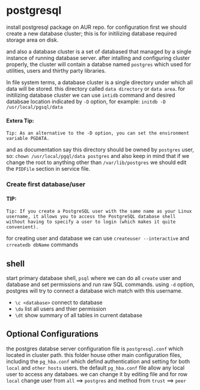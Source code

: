 # postgresql

install postgresql package on AUR repo.
for configuration first we should create a new database cluster; this is for initilizing database required storage area on disk.

and also a database cluster is a set of databased that managed by a single instance of running database server. after intalling and configuring cluster properly, the cluster will contain a databse named `postgres` which used for utilities, users and thirthy party libraries.

In file system terms, a database cluster is a single directory under which all data will be stored. this directory called `data directory` or `data area`. for initilizing database cluster we can use `intidb` command and desired databsae location indicated by `-D` option, for example: `initdb -D /usr/local/pgsql/data`

#### Extera Tip:

    Tip: As an alternative to the -D option, you can set the environment variable PGDATA.

and as documentation say this directory should be owned by `postgres` user, so: `chown /usr/local/pgql/data postgres`
and also keep in mind that if we change the root to anything other than `/var/lib/postgres` we should edit the `PIDFile` section in service file.

### Create first database/user

#### TIP:

    Tip: If you create a PostgreSQL user with the same name as your Linux username, it allows you to access the PostgreSQL database shell without having to specify a user to login (which makes it quite convenient).

for creating user and database we can use `createuser --interactive` and `crreatedb dbName` commands

## shell

start primary database shell, `psql` where we can do all `create` user and database and set permissions and run raw SQL commands. using `-d` option, postgres will try to connect a database wich match with this username.

- `\c <database>` connect to database
- `\du` list all users and thier permission
- `\dt` show summary of all tables in current database

## Optional Configurations

the postgres databse server configuration file is `postgresql.conf` which located in cluster path. this folder house other main configuration files, including the `pg_hba.conf` which defind authentication and setting for both `local` and `other hosts` users.
the default `pg_hba.conf` file allow any local user to access any databaes. we can change it by editing file and for row `local` change user from `all` ==> `postgres` and method from `trust` ==> `peer`
